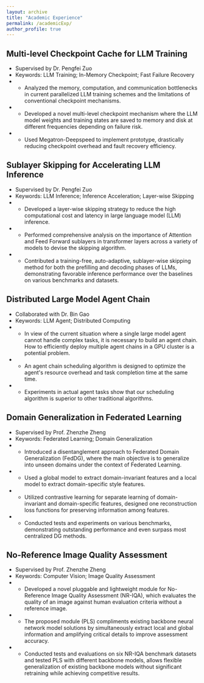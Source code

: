 ```yaml
---
layout: archive
title: "Academic Experience"
permalink: /academicExp/
author_profile: true
---
```


## Multi-level Checkpoint Cache for LLM Training   
* Supervised by Dr. Pengfei Zuo
* Keywords: LLM Training; In-Memory Checkpoint; Fast Failure Recovery
* * Analyzed the memory, computation, and communication bottlenecks in current parallelized LLM training schemes and the limitations of conventional checkpoint mechanisms. 
* * Developed a novel multi-level checkpoint mechanism where the LLM model weights and training states are saved to memory and disk at different frequencies depending on failure risk. 
* * Used Megatron-Deepspeed to implement prototype, drastically reducing checkpoint overhead and fault recovery efficiency.

## Sublayer Skipping for Accelerating LLM Inference      
* Supervised by Dr. Pengfei Zuo
* Keywords: LLM Inference; Inference Acceleration; Layer-wise Skipping
* * Developed a layer-wise skipping strategy to reduce the high computational cost and latency in large language model (LLM) inference.
* * Performed comprehensive analysis on the importance of Attention and Feed Forward sublayers in transformer layers across a variety of models to devise the skipping algorithm. 
* * Contributed a training-free, auto-adaptive, sublayer-wise skipping method for both the prefilling and decoding phases of LLMs, demonstrating favorable inference performance over the baselines on various benchmarks and datasets. 

## Distributed Large Model Agent Chain
* Collaborated with Dr. Bin Gao
* Keywords: LLM Agent; Distributed Computing
* * In view of the current situation where a single large model agent cannot handle complex tasks, it is necessary to build an agent chain. How to efficiently deploy multiple agent chains in a GPU cluster is a potential problem.
* * An agent chain scheduling algorithm is designed to optimize the agent's resource overhead and task completion time at the same time.
* * Experiments in actual agent tasks show that our scheduling algorithm is superior to other traditional algorithms.


## Domain Generalization in Federated Learning      
* Supervised by Prof. Zhenzhe Zheng
* Keywords: Federated Learning; Domain Generalization
* * Introduced a disentanglement approach to Federated Domain Generalization (FedDG), where the main objective is to generalize into unseen domains under the context of Federated Learning. 
* * Used a global model to extract domain-invariant features and a local model to extract domain-specific style features. 
* * Utilized contrastive learning for separate learning of domain-invariant and domain-specific features, designed one reconstruction loss functions for preserving information among features. 
* * Conducted tests and experiments on various benchmarks, demonstrating outstanding performance and even surpass most centralized DG methods. 


## No-Reference Image Quality Assessment
* Supervised by Prof. Zhenzhe Zheng
* Keywords: Computer Vision; Image Quality Assessment
* * Developed a novel pluggable and lightweight module for No-Reference Image Quality Assessment (NR-IQA), which evaluates the quality of an image against human evaluation criteria without a reference image. 
* * The proposed module (PLS) compliments existing backbone neural network model solutions by simultaneously extract local and global information and amplifying critical details to improve assessment accuracy. 
* * Conducted tests and evaluations on six NR-IQA benchmark datasets and tested PLS with different backbone models, allows flexible generalization of existing backbone models without significant retraining while achieving competitive results. 